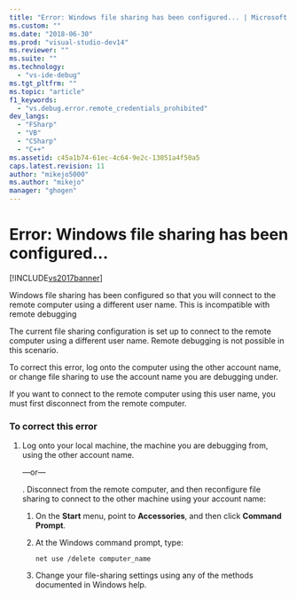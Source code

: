 ```yaml
---
title: "Error: Windows file sharing has been configured... | Microsoft Docs"
ms.custom: ""
ms.date: "2018-06-30"
ms.prod: "visual-studio-dev14"
ms.reviewer: ""
ms.suite: ""
ms.technology: 
  - "vs-ide-debug"
ms.tgt_pltfrm: ""
ms.topic: "article"
f1_keywords: 
  - "vs.debug.error.remote_credentials_prohibited"
dev_langs: 
  - "FSharp"
  - "VB"
  - "CSharp"
  - "C++"
ms.assetid: c45a1b74-61ec-4c64-9e2c-13051a4f50a5
caps.latest.revision: 11
author: "mikejo5000"
ms.author: "mikejo"
manager: "ghogen"
---
```

# Error: Windows file sharing has been configured...
[!INCLUDE[vs2017banner](../includes/vs2017banner.md)]

Windows file sharing has been configured so that you will connect to the remote computer using a different user name. This is incompatible with remote debugging  
  
 The current file sharing configuration is set up to connect to the remote computer using a different user name. Remote debugging is not possible in this scenario.  
  
 To correct this error, log onto the computer using the other account name, or change file sharing to use the account name you are debugging under.  
  
 If you want to connect to the remote computer using this user name, you must first disconnect from the remote computer.  
  
### To correct this error  
  
1.  Log onto your local machine, the machine you are debugging from, using the other account name.  
  
     —or—  
  
     . Disconnect from the remote computer, and then reconfigure file sharing to connect to the other machine using your account name:  
  
    1.  On the **Start** menu, point to **Accessories**, and then click **Command Prompt**.  
  
    2.  At the Windows command prompt, type:  
  
         `net use /delete computer_name`  
  
    3.  Change your file-sharing settings using any of the methods documented in Windows help.



